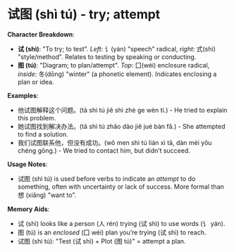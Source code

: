# **试图 (shì tú) - try; attempt**

**Character Breakdown**:  
- **试 (shì)**: "To try; to test". *Left*: 讠(yán) "speech" radical, *right*: 式(shì) "style/method". Relates to testing by speaking or conducting.  
- **图 (tú)**: "Diagram; to plan/attempt". *Top*: 囗(wéi) enclosure radical, *inside*: 冬(dōng) "winter" (a phonetic element). Indicates enclosing a plan or idea.

**Examples**:  
- 他试图解释这个问题。(tā shì tú jiě shì zhè ge wèn tí.) - He tried to explain this problem.  
- 她试图找到解决办法。(tā shì tú zhǎo dào jiě jué bàn fǎ.) - She attempted to find a solution.  
- 我们试图联系他，但没有成功。(wǒ men shì tú lián xì tā, dàn méi yǒu chéng gōng.) - We tried to contact him, but didn’t succeed.

**Usage Notes**:  
- 试图 (shì tú) is used before verbs to indicate an *attempt* to do something, often with uncertainty or lack of success. More formal than 想 (xiǎng) "want to".

**Memory Aids**:  
- 试 (shì) looks like a person (人 rén) trying (试 shì) to use words (讠 yán).  
- 图 (tú) is an *enclosed* (囗 wéi) plan you’re trying (试 shì) to reach.  
- 试图 (shì tú): "Test (试 shì) + Plot (图 tú)" = attempt a plan.